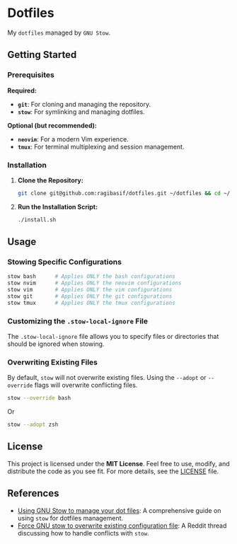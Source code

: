 # Dotfiles

My `dotfiles` managed by `GNU Stow`.

## Getting Started

### Prerequisites

**Required:**

- **`git`**: For cloning and managing the repository.
- **`stow`**: For symlinking and managing dotfiles.

**Optional (but recommended):**

- **`neovim`**: For a modern Vim experience.
- **`tmux`**: For terminal multiplexing and session management.

### Installation

1. **Clone the Repository:**

   ```sh
   git clone git@github.com:ragibasif/dotfiles.git ~/dotfiles && cd ~/dotfiles
   ```

2. **Run the Installation Script:**

   ```sh
   ./install.sh
   ```

## Usage

### Stowing Specific Configurations

```sh
stow bash      # Applies ONLY the bash configurations
stow nvim      # Applies ONLY the neovim configurations
stow vim       # Applies ONLY the vim configurations
stow git       # Applies ONLY the git configurations
stow tmux      # Applies ONLY the tmux configurations
```

### Customizing the `.stow-local-ignore` File

The `.stow-local-ignore` file allows you to specify files or directories that
should be ignored when stowing.

### Overwriting Existing Files

By default, `stow` will not overwrite existing files. Using the `--adopt` or
`--override` flags will overwrite conflicting files.

```sh
stow --override bash
```

Or

```sh
stow --adopt zsh
```

## License

This project is licensed under the **MIT License**. Feel free to use, modify,
and distribute the code as you see fit. For more details, see the
[LICENSE](LICENSE) file.

## References

- [Using GNU Stow to manage your dot files](https://brandon.invergo.net/news/2012-05-26-using-gnu-stow-to-manage-your-dotfiles.html): A comprehensive guide on using `stow` for dotfiles management.
- [Force GNU stow to overwrite existing configuration file](https://www.reddit.com/r/linux4noobs/comments/b5ig2h/is_there_any_way_to_force_gnu_stow_to_overwrite/): A Reddit thread discussing how to handle conflicts with `stow`.
